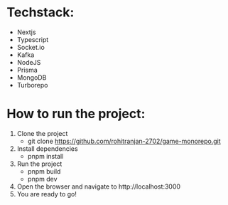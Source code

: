 # Techstack:

- Nextjs
- Typescript
- Socket.io
- Kafka
- NodeJS
- Prisma
- MongoDB
- Turborepo

# How to run the project:

1. Clone the project
   - git clone https://github.com/rohitranjan-2702/game-monorepo.git
2. Install dependencies
   - pnpm install
3. Run the project
   - pnpm build
   - pnpm dev
4. Open the browser and navigate to http://localhost:3000
5. You are ready to go!
